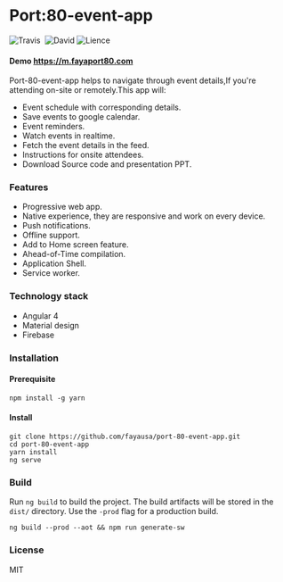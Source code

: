 # Port:80-event-app

![Travis](https://img.shields.io/travis/rust-lang/rust.svg)  ![David](https://img.shields.io/david/expressjs/express.svg)  ![Lience](https://img.shields.io/dub/l/vibe-d.svg)

#### Demo https://m.fayaport80.com
Port-80-event-app helps to navigate through event details,If you're attending on-site or remotely.This app will:
* Event schedule with corresponding details.
* Save events to google calendar.
* Event reminders.
* Watch events in realtime.
* Fetch the event details in the feed.
* Instructions for onsite attendees.
* Download Source code and presentation PPT.
### Features
* Progressive web app.
* Native experience, they are responsive and work on every device.
* Push notifications.
* Offline support.
* Add to Home screen feature.
* Ahead-of-Time compilation.
* Application Shell.
* Service worker.

### Technology stack
* Angular 4
* Material design
* Firebase

### Installation
#### Prerequisite

```
npm install -g yarn
```
#### Install

```
git clone https://github.com/fayausa/port-80-event-app.git
cd port-80-event-app
yarn install
ng serve
```
### Build
Run `ng build` to build the project. The build artifacts will be stored in the `dist/` directory. Use the `-prod` flag for a production build.
```
ng build --prod --aot && npm run generate-sw
```

### License
MIT
